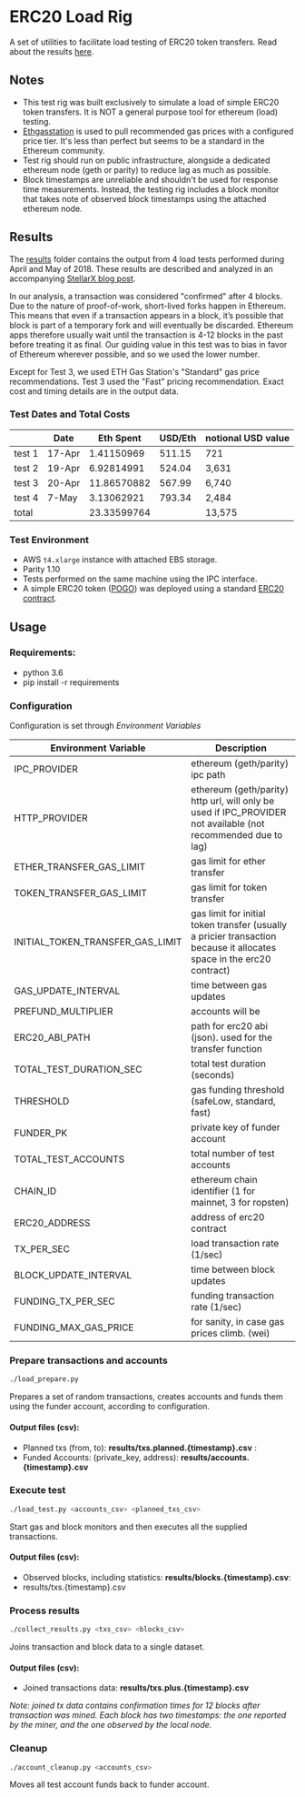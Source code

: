 # ERC20 Load Rig

A set of utilities to facilitate load testing of ERC20 token transfers. Read about the results [here](https://blog.stellarx.com/the-great-filter-why-you-shouldnt-ico-on-ethereum/).

## Notes

- This test rig was built exclusively to simulate a load of simple ERC20 token transfers. It is NOT a
general purpose tool for ethereum (load) testing.
- [Ethgasstation](https://ethgasstation.info/) is used to pull recommended gas prices with a configured price tier. It's less than perfect but seems
to be a standard in the Ethereum community.
- Test rig should run on public infrastructure, alongside a dedicated ethereum node (geth or parity) to reduce lag as
much as possible.
- Block timestamps are unreliable and shouldn't be used for response time measurements. Instead, the testing rig includes
a block monitor that takes note of observed block timestamps using the attached ethereum node.  
 
## Results

The [results](results) folder contains the output from 4 load tests performed during April and May of 2018. These results
are described and analyzed in an accompanying [StellarX blog post](https://blog.stellarx.com/the-great-filter-why-you-shouldnt-ico-on-ethereum/). 

In our analysis, a transaction was considered "confirmed" after 4 blocks. Due to the nature of proof-of-work, short-lived forks happen in Ethereum. This means that even if a transaction appears in a block, it’s possible that block is part of a temporary fork and will eventually be discarded. Ethereum apps therefore usually wait until the transaction is 4-12 blocks in the past before treating it as final. Our guiding value in this test was to bias in favor of Ethereum wherever possible, and so we used the lower number.

Except for Test 3, we used ETH Gas Station's "Standard" gas price recommendations. Test 3 used the "Fast" pricing recommendation. Exact cost and timing details are in the output data.

### Test Dates and Total Costs
&nbsp;|Date|Eth Spent|USD/Eth|notional USD value
---|---|---|---|---
test 1|17-Apr|1.41150969|511.15|721
test 2|19-Apr|6.92814991|524.04|3,631
test 3|20-Apr|11.86570882|567.99|6,740
test 4|7-May|3.13062921|793.34|2,484
total| |23.33599764| |13,575


### Test Environment
- AWS `t4.xlarge` instance with attached EBS storage.
- Parity 1.10 
- Tests performed on the same machine using the IPC interface. 
- A simple ERC20 token ([POGO](https://etherscan.io/token/0x47a16e51bcc89c0015622fe83eb482a4522f6c5c?a=0x96b5ab24da10c8c38dac32b305cad76a99fb4a36)) 
was deployed using a standard [ERC20 contract](contract/POGO.sol).

## Usage

### Requirements:

- python 3.6
- pip install -r requirements

### Configuration

Configuration is set through *Environment Variables*

Environment Variable|Description
---|---
IPC_PROVIDER | ethereum (geth/parity) ipc path 
HTTP_PROVIDER| ethereum (geth/parity) http url, will only be used if IPC_PROVIDER not available (not recommended due to lag)
ETHER_TRANSFER_GAS_LIMIT| gas limit for ether transfer
TOKEN_TRANSFER_GAS_LIMIT| gas limit for token transfer
INITIAL_TOKEN_TRANSFER_GAS_LIMIT| gas limit for initial token transfer (usually a pricier transaction because it allocates space in the erc20 contract)
GAS_UPDATE_INTERVAL| time between gas updates
PREFUND_MULTIPLIER| accounts will be 
ERC20_ABI_PATH| path for erc20 abi (json). used for the transfer function       
TOTAL_TEST_DURATION_SEC| total test duration (seconds)
THRESHOLD| gas funding threshold (safeLow, standard, fast)
FUNDER_PK| private key of funder account
TOTAL_TEST_ACCOUNTS| total number of test accounts
CHAIN_ID| ethereum chain identifier (1 for mainnet, 3 for ropsten)
ERC20_ADDRESS| address of erc20 contract
TX_PER_SEC| load transaction rate (1/sec) 
BLOCK_UPDATE_INTERVAL| time between block updates
FUNDING_TX_PER_SEC| funding transaction rate (1/sec)
FUNDING_MAX_GAS_PRICE| for sanity, in case gas prices climb. (wei)


### Prepare transactions and accounts

```bash
./load_prepare.py
```
Prepares a set of random transactions, creates accounts and funds them using the funder account, according to configuration.

#### Output files (csv): 
- Planned txs (from, to): **results/txs.planned.{timestamp}.csv** : 
- Funded Accounts: (private_key, address): **results/accounts.{timestamp}.csv** 

### Execute test
```bash
./load_test.py <accounts_csv> <planned_txs_csv>
```
Start gas and block monitors and then executes all the supplied transactions.

#### Output files (csv): 
- Observed blocks, including statistics: **results/blocks.{timestamp}.csv**: 
- results/txs.{timestamp}.csv

### Process results

```bash
./collect_results.py <txs_csv> <blocks_csv>
```
Joins transaction and block data to a single dataset.

#### Output files (csv): 
- Joined transactions data: **results/txs.plus.{timestamp}.csv**

*Note: joined tx data contains confirmation times for 12 blocks after transaction was mined. Each block has two timestamps: the one reported by the miner, and the one observed by the local node.* 

### Cleanup

```bash
./account_cleanup.py <accounts_csv>
```
Moves all test account funds back to funder account.
